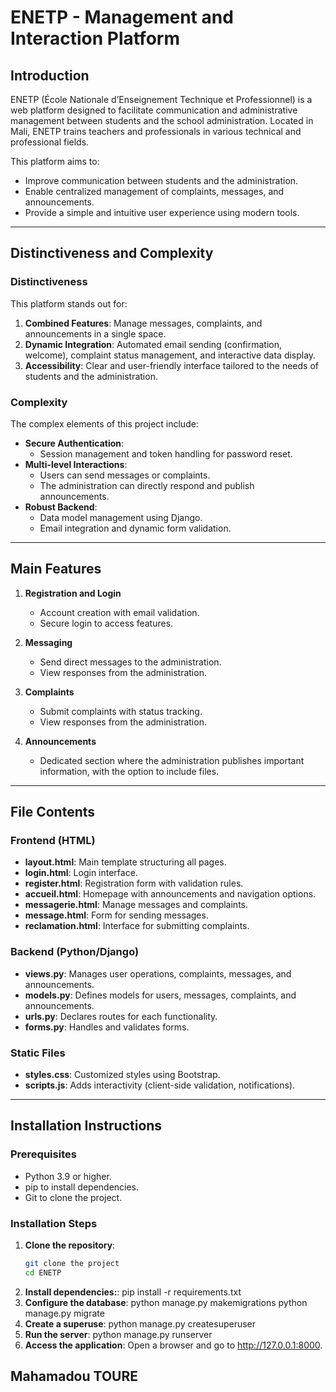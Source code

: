 # ENETP - Management and Interaction Platform  

## Introduction  
ENETP (École Nationale d’Enseignement Technique et Professionnel) is a web platform designed to facilitate communication and administrative management between students and the school administration. Located in Mali, ENETP trains teachers and professionals in various technical and professional fields.  

This platform aims to:  
- Improve communication between students and the administration.  
- Enable centralized management of complaints, messages, and announcements.  
- Provide a simple and intuitive user experience using modern tools.  

---

## Distinctiveness and Complexity  

### Distinctiveness  
This platform stands out for:  
1. **Combined Features**: Manage messages, complaints, and announcements in a single space.  
2. **Dynamic Integration**: Automated email sending (confirmation, welcome), complaint status management, and interactive data display.  
3. **Accessibility**: Clear and user-friendly interface tailored to the needs of students and the administration.  

### Complexity  
The complex elements of this project include:  
- **Secure Authentication**:  
  - Session management and token handling for password reset.  
- **Multi-level Interactions**:  
  - Users can send messages or complaints.  
  - The administration can directly respond and publish announcements.  
- **Robust Backend**:  
  - Data model management using Django.  
  - Email integration and dynamic form validation.  

---

## Main Features  

1. **Registration and Login**  
   - Account creation with email validation.  
   - Secure login to access features.  

2. **Messaging**  
   - Send direct messages to the administration.  
   - View responses from the administration.  

3. **Complaints**  
   - Submit complaints with status tracking.  
   - View responses from the administration.  

4. **Announcements**  
   - Dedicated section where the administration publishes important information, with the option to include files.  

---

## File Contents  

### Frontend (HTML)  
- **layout.html**: Main template structuring all pages.  
- **login.html**: Login interface.  
- **register.html**: Registration form with validation rules.  
- **accueil.html**: Homepage with announcements and navigation options.  
- **messagerie.html**: Manage messages and complaints.  
- **message.html**: Form for sending messages.  
- **reclamation.html**: Interface for submitting complaints.  

### Backend (Python/Django)  
- **views.py**: Manages user operations, complaints, messages, and announcements.  
- **models.py**: Defines models for users, messages, complaints, and announcements.  
- **urls.py**: Declares routes for each functionality.  
- **forms.py**: Handles and validates forms.  

### Static Files  
- **styles.css**: Customized styles using Bootstrap.  
- **scripts.js**: Adds interactivity (client-side validation, notifications).  

---

## Installation Instructions  

### Prerequisites  
- Python 3.9 or higher.  
- pip to install dependencies.  
- Git to clone the project.  

### Installation Steps  
1. **Clone the repository**:  
   ```bash
   git clone the project
   cd ENETP
2. **Install dependencies:**:
    pip install -r requirements.txt
3. **Configure the database**:
    python manage.py makemigrations
    python manage.py migrate
4. **Create a superuse**:
    python manage.py createsuperuser
5. **Run the server**:
    python manage.py runserver
6. **Access the application**:
    Open a browser and go to http://127.0.0.1:8000.

## Mahamadou TOURE
